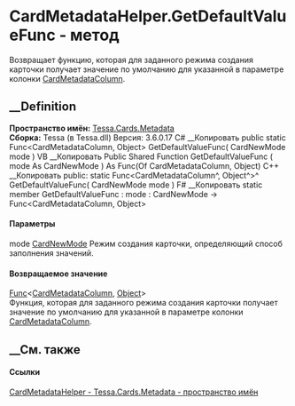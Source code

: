 # CardMetadataHelper.GetDefaultValueFunc - метод
Возвращает функцию, которая для заданного режима создания карточки получает
значение по умолчанию для указанной в параметре колонки
[CardMetadataColumn](T_Tessa_Cards_Metadata_CardMetadataColumn.htm).
## __Definition
 **Пространство имён:** [Tessa.Cards.Metadata](N_Tessa_Cards_Metadata.htm)  
 **Сборка:** Tessa (в Tessa.dll) Версия: 3.6.0.17
C# __Копировать
     public static Func<CardMetadataColumn, Object> GetDefaultValueFunc(
    	CardNewMode mode
    )
VB __Копировать
     Public Shared Function GetDefaultValueFunc ( 
    	mode As CardNewMode
    ) As Func(Of CardMetadataColumn, Object)
C++ __Копировать
     public:
    static Func<CardMetadataColumn^, Object^>^ GetDefaultValueFunc(
    	CardNewMode mode
    )
F# __Копировать
     static member GetDefaultValueFunc : 
            mode : CardNewMode -> Func<CardMetadataColumn, Object> 
#### Параметры
mode [CardNewMode](T_Tessa_Cards_CardNewMode.htm)
    Режим создания карточки, определяющий способ заполнения значений.
#### Возвращаемое значение
[Func](https://learn.microsoft.com/dotnet/api/system.func-2)<[CardMetadataColumn](T_Tessa_Cards_Metadata_CardMetadataColumn.htm),
[Object](https://learn.microsoft.com/dotnet/api/system.object)>  
Функция, которая для заданного режима создания карточки получает значение по
умолчанию для указанной в параметре колонки
[CardMetadataColumn](T_Tessa_Cards_Metadata_CardMetadataColumn.htm).
## __См. также
#### Ссылки
[CardMetadataHelper - ](T_Tessa_Cards_Metadata_CardMetadataHelper.htm)
[Tessa.Cards.Metadata - пространство имён](N_Tessa_Cards_Metadata.htm)
